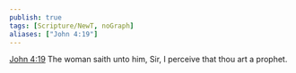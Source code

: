 ```yaml
---
publish: true
tags: [Scripture/NewT, noGraph]
aliases: ["John 4:19"]
---
```

[John 4:19](https://churchofjesuschrist.org/study/scriptures/nt/john/4?lang=eng&id=p19#p19) The woman saith unto him, Sir, I perceive that thou art a prophet.
